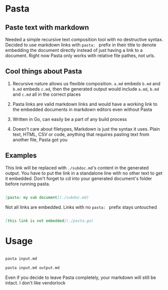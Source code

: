 # Pasta
## Paste text with markdown

Needed a simple recursive text composition tool with no destructive syntax.
Decided to use markdown links with `pasta: ` prefix in their title to denote
embedding the document directly instead of just having a link to a document.
Right now Pasta only works with relative file pathes, not urls.

## Cool things about Pasta

1. Recursive nature allows us flexible composition. `a.md` embeds `b.md` and
   `b.md` embeds `c.md`, then the generated output would include `a.md`, `b.md`
and `c.md` all in the correct places

2. Pasta links are valid markdown links and would have a working link to the
   embedded documents in markdown editors even without Pasta

3. Written in Go, can easily be a part of any build process

4. Doesn't care about filetypes, Markdown is just the syntax it uses. Plain
   text, HTML, CSV or code, anything that requires pasting text from another
file, Pasta got you

## Examples

This link will be replaced with `./subdoc.md`'s content in the generated
output. You have to put the link in a standalone line with no other text to get
it embedded. Don't forget to cd into your generated document's folder before
running pasta.


```md

[pasta: my sub document](./subdoc.md)


```

Not all links are embedded. Links with no `pasta: ` prefix stays untouched

```md

[this link is not embedded](./pasta.go)

```

# Usage

```sh 

pasta input.md

pasta input.md output.md

 ```

Even if you decide to leave Pasta completely, your markdown will still be
intact. I don't like vendorlock
